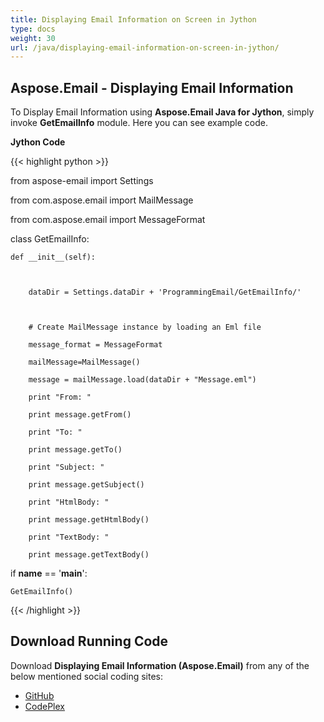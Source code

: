 ```yaml
---
title: Displaying Email Information on Screen in Jython
type: docs
weight: 30
url: /java/displaying-email-information-on-screen-in-jython/
---
```


## **Aspose.Email - Displaying Email Information**
To Display Email Information using **Aspose.Email Java for Jython**, simply invoke **GetEmailInfo** module. Here you can see example code.

**Jython Code**

{{< highlight python >}}

 from aspose-email import Settings

from com.aspose.email import MailMessage

from com.aspose.email import MessageFormat

class GetEmailInfo:

    def __init__(self):



        dataDir = Settings.dataDir + 'ProgrammingEmail/GetEmailInfo/'



        # Create MailMessage instance by loading an Eml file

        message_format = MessageFormat

        mailMessage=MailMessage()

        message = mailMessage.load(dataDir + "Message.eml")

        print "From: " 

        print message.getFrom()

        print "To: " 

        print message.getTo()

        print "Subject: " 

        print message.getSubject()

        print "HtmlBody: " 

        print message.getHtmlBody()

        print "TextBody: " 

        print message.getTextBody()





if __name__ == '__main__':        

    GetEmailInfo()

{{< /highlight >}}
## **Download Running Code**
Download **Displaying Email Information (Aspose.Email)** from any of the below mentioned social coding sites:

- [GitHub](https://github.com/aspose-email/Aspose.Email-for-Java/releases/tag/Aspose.Email_Java_for_Jython-v1.0)
- [CodePlex](https://asposeemailjavajython.codeplex.com/releases/view/620655)
